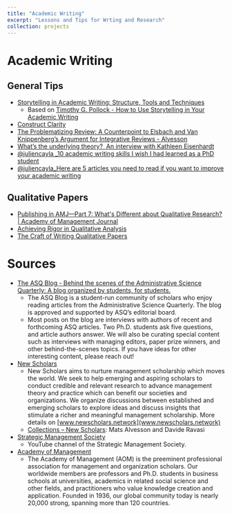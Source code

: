 ```yaml
---
title: "Academic Writing"
excerpt: "Lessons and Tips for Wrting and Research"
collection: projects
---
```


# Academic Writing

## General Tips

- [Storytelling in Academic Writing: Structure, Tools and Techniques](https://youtu.be/rGdTPkPMeDU)
	- Based on [Timothy G. Pollock - How to Use Storytelling in Your Academic Writing](https://www.e-elgar.com/shop/gbp/how-to-use-storytelling-in-your-academic-writing-9781839102813.html)
- [Construct Clarity ](https://www.youtube.com/watch?v=6oe3L95JTes)
- [The Problematizing Review: A Counterpoint to Elsbach and Van Knippenberg’s Argument for Integrative Reviews - Alvesson](https://onlinelibrary.wiley.com/doi/abs/10.1111/joms.12582)
- [What’s the underlying theory?  An interview with Kathleen Eisenhardt](https://projectscrib.org/2022/07/29/whats-the-underlying-theory-an-interview-with-kathleen-eisenhardt/)
- [@juliencayla _10 academic writing skills I wish I had learned as a PhD student](https://twitter.com/juliencayla/status/1574628448680566784)
- [@juliencayla_Here are 5 articles you need to read if you want to improve your academic writing](https://twitter.com/juliencayla/status/1572757833623273472)

## Qualitative Papers

- [Publishing in AMJ—Part 7: What's Different about Qualitative Research? | Academy of Management Journal](https://journals.aom.org/doi/10.5465/amj.2012.4003)
- [Achieving Rigor in Qualitative Analysis](https://www.youtube.com/watch?v=yYDv8WHcuOY)
- [The Craft of Writing Qualitative Papers](https://www.youtube.com/watch?v=NOyvX0jY3Q4)


# Sources

- [The ASQ Blog - Behind the scenes of the Administrative Science Quarterly: A blog organized by students, for students.](https://asqblog.com/)
	- The ASQ Blog is a student-run community of scholars who enjoy reading articles from the Administrative Science Quarterly. The blog is approved and supported by ASQ’s editorial board.
	- Most posts on the blog are interviews with authors of recent and forthcoming ASQ articles. Two Ph.D. students ask five questions, and article authors answer. We will also be curating special content such as interviews with managing editors, paper prize winners, and other behind-the-scenes topics. If you have ideas for other interesting content, please reach out!
- [New Scholars](https://www.youtube.com/c/NewScholars/videos)
	- New Scholars aims to nurture management scholarship which moves the world. We seek to help emerging and aspiring scholars to conduct credible and relevant research to advance management theory and practice which can benefit our societies and organizations. We organize discussions between established and emerging scholars to explore ideas and discuss insights that stimulate a richer and meaningful management scholarship. More details on [www.newscholars.network](www.newscholars.network)
	- [Collections – New Scholars](https://newscholars.network/collections/): Mats Alvesson and Davide Ravasi
- [Strategic Management Society](https://www.youtube.com/c/StrategicManagementSociety)
	-  YouTube channel of the Strategic Management Society. 
- [Academy of Management](https://www.youtube.com/user/AcademyOfManagement/playlists)
	- The Academy of Management (AOM) is the preeminent professional association for management and organization scholars. Our worldwide members are professors and Ph.D. students in business schools at universities, academics in related social science and other fields, and practitioners who value knowledge creation and application. Founded in 1936, our global community today is nearly 20,000 strong, spanning more than 120 countries.